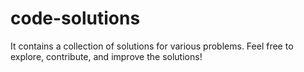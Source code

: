 # code-solutions
It contains a collection of solutions for various problems. Feel free to explore, contribute, and improve the solutions!